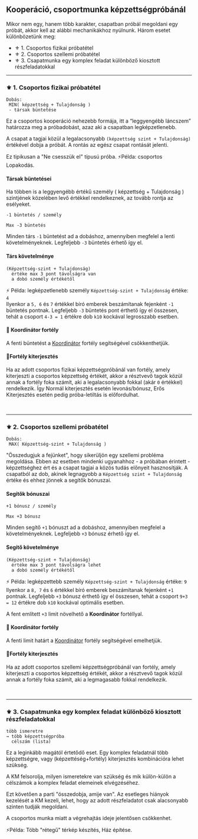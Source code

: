 ## Kooperáció, csoportmunka képzettségpróbánál

Mikor nem egy, hanem több karakter, csapatban próbál megoldani egy próbát, akkor kell az alábbi mechanikákhoz nyúlnunk. Három esetet különbözetünk meg: 

- ⚜️ 1. Csoportos fizikai próbatétel
- ⚜️ 2. Csoportos szellemi próbatétel
- ⚜️ 3. Csapatmunka egy komplex feladat különböző kiosztott részfeladatokkal

---
### ⚜️ 1. Csoportos fizikai próbatétel

```
Dobás:
 MIN( képzettség + Tulajdonság )
 - társak büntetése
```

Ez a csoportos kooperáció nehezebb formája, itt a “leggyengébb láncszem” határozza meg a próbadobást, azaz aki a csapatban legképzetlenebb.

A csapat a tagjai közül a legalacsonyabb `(képzettség szint + Tulajdonság)` értékével dobja a próbát. A rontás az egész csapat rontását jelenti.

Ez tipikusan a "Ne csesszük el" típusú próba. ⚡Példa: csoportos Lopakodás.

#### Társak büntetései

Ha többen is a leggyengébb értékű személy ( képzettség + Tulajdonság ) szintjének közelében levő értékkel rendelkeznek, az tovább rontja az esélyeket.

```
-1 büntetés / személy

Max -3 büntetés
```

Minden társ `-1` büntetést ad a dobáshoz, amennyiben megfelel a lenti követelményeknek. Legfeljebb `-3` büntetés érhető így el.

#### Társ követelménye

```
(Képzettség-szint + Tulajdonság)
  értéke max 3 pont távolságra van
  a dobó személy értékétől
```

⚡ Példa: legképzetlenebb személy `Képzettség-szint + Tulajdonság` értéke: `4`\
Ilyenkor a `5, 6` és `7` értékkel bíró emberek beszámítanak fejenként `-1` büntetés pontnak. Legfeljebb `-3` büntetés pont érthető így el összesen, tehát a csoport `4-3 = 1` értékre dob `k10` kockával legrosszabb esetben.

#### 🔆 Koordinátor fortély

A fenti büntetést a [Koordinátor](fortelyok.altalanos/koordinator.md) fortély segítségével csökkenthetjük.

#### 🔆Fortély kiterjesztés

Ha az adott csoportos fizikai képzettségpróbánál van fortély, amely kiterjeszti a csoportos képzettség értékét, akkor a résztvevő tagok közül annak a fortély foka számít, aki a legalacsonyabb fokkal (akár `0` értékkel) rendelkezik. Így Normál kiterjesztés esetén levonás/bónusz, Erős Kiterjesztés esetén pedig próba-letiltás is előfordulhat.

<br />

---
### ⚜️ 2. Csoportos szellemi próbatétel

```
Dobás:
 MAX( Képzettség-szint + Tulajdonság )
```

"Összedugjuk a fejünket", hogy sikerüljön egy szellemi probléma megoldása. Ebben az esetben mindenki ugyanahhoz - a próbában érintett - képzettséghez ért és a csapat tagjai a közös tudás előnyeit hasznosítják. A csapatból az dob, akinek legnagyobb a `Képzettség szint + Tulajdonság` értéke és ehhez jönnek a segítők bónuszai.

#### Segítők bónuszai

```
+1 bónusz / személy

Max +3 bónusz
```

Minden segítő `+1` bónuszt ad a dobáshoz, amennyiben megfelel a követelményeknek. Legfeljebb `+3` bónusz érhető így el.

#### Segítő követelménye

```
(Képzettség-szint + Tulajdonság)
  értéke max 3 pont távolságra lehet
  a dobó személy értékétől
```

⚡ Példa: legképzettebb személy `Képzettség-szint + Tulajdonság` értéke: `9`\
Ilyenkor a `8, 7` és `6` értékkel bíró emberek beszámítanak fejenként `+1` pontnak. Legfeljebb `+3` bónusz érthető így el összesen, tehát a csoport `9+3 = 12` értékre dob `k10` kockával optimális esetben.

A fent említett `+3` limit növelhető a **Koordinátor** fortéllyal.

#### 🔆 Koordinátor fortély

A fenti limit határt a [Koordinátor](fortelyok.altalanos/koordinator.md) fortély segítségével emelhetjük.

#### 🔆Fortély kiterjesztés

Ha az adott csoportos szellemi képzettségpróbánál van fortély, amely kiterjeszti a csoportos képzettség értékét, akkor a résztvevő tagok közül annak a fortély foka számít, aki a legmagasabb fokkal rendelkezik.


<br />



---
### ⚜️ 3. Csapatmunka egy komplex feladat különböző kiosztott részfeladatokkal

```
több ismeretre
→ több képzettségpróba
  célszám (lista) 
```

Ez a leginkább magától értetődő eset. Egy komplex feladatnál több képzettségre, vagy (képzettéség+fortély) kiterjesztés kombinációra lehet szükség.

A KM felsorolja, milyen ismeretekre van szükség és mik külön-külön a célszámok a komplex feladat elemeinek elvégzéséhez.

Ezt követően a parti "összedobja, amije van". Az esetleges hiányok kezelését a KM kezeli, lehet, hogy az adott részfeladatot csak alacsonyabb szinten tudják megoldani.

A csoportos munka miatt a végrehajtás ideje jelentősen csökkenhet.

⚡Példa: Több "rétegű" térkép készítés, Ház építése.
